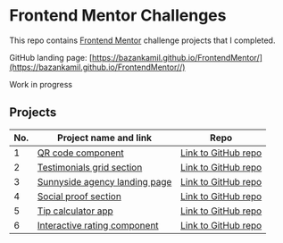# Frontend Mentor Challenges

This repo contains [Frontend Mentor](https://www.frontendmentor.io/challenges) challenge projects that I completed.

GitHub landing page: [https://bazankamil.github.io/FrontendMentor/](https://bazankamil.github.io/FrontendMentor//)

Work in progress

## Projects

| No. | Project name and link                                                                                                        | Repo                                                                                                                           |
| --- | ---------------------------------------------------------------------------------------------------------------------------- | ------------------------------------------------------------------------------------------------------------------------------ |
| 1   | [QR code component](https://bazankamil.github.io/FrontendMentor/FrontendMentor-1-QR-Code-component/)                         | [Link to GitHub repo](https://github.com/bazankamil/FrontendMentor/tree/master/FrontendMentor-1-QR-Code-component)             |
| 2   | [Testimonials grid section](https://bazankamil.github.io/FrontendMentor/FrontendMentor-2-Testimonials-grid-section/)         | [Link to GitHub repo](https://github.com/bazankamil/FrontendMentor/tree/master/FrontendMentor-2-Testimonials-grid-section)     |
| 3   | [Sunnyside agency landing page](https://bazankamil.github.io/FrontendMentor/FrontendMentor-3-Sunnyside-agency-landing-page/) | [Link to GitHub repo](https://github.com/bazankamil/FrontendMentor/tree/master/FrontendMentor-3-Sunnyside-agency-landing-page) |
| 4   | [Social proof section](https://bazankamil.github.io/FrontendMentor/FrontendMentor-4-Social-proof-section-master/)            | [Link to GitHub repo](https://github.com/bazankamil/FrontendMentor/tree/master/FrontendMentor-4-Social-proof-section-master)   |
| 5   | [Tip calculator app](https://bazankamil.github.io/FrontendMentor/FrontendMentor-5-Tip-calculator-app-main/)                  | [Link to GitHub repo](https://github.com/bazankamil/FrontendMentor/tree/master/FrontendMentor-5-Tip-calculator-app-main)       |
| 6   | [Interactive rating component](https://bazankamil.github.io/FrontendMentor/FrontendMentor-6-Interactive-rating-component)    | [Link to GitHub repo](https://github.com/bazankamil/FrontendMentor/tree/master/FrontendMentor-6-Interactive-rating-component)  |
